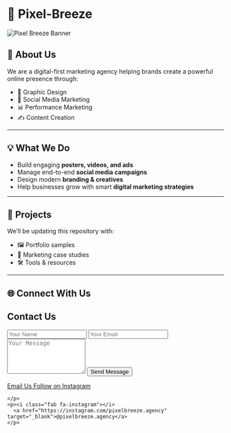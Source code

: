 # 🎨 Pixel-Breeze  
![Pixel Breeze Banner](banner.png)


## 🚀 About Us  
We are a digital-first marketing agency helping brands create a powerful online presence through:  
- 🎨 Graphic Design  
- 📱 Social Media Marketing  
- 📊 Performance Marketing  
- ✍️ Content Creation  

---

## 💡 What We Do  
- Build engaging **posters, videos, and ads**  
- Manage end-to-end **social media campaigns**  
- Design modern **branding & creatives**  
- Help businesses grow with smart **digital marketing strategies**  

---

## 📂 Projects  
We’ll be updating this repository with:  
- 🖼️ Portfolio samples  
- 📑 Marketing case studies  
- 🛠️ Tools & resources  

---

## 🌐 Connect With Us  
<!-- Contact Section -->
<section id="contact">
  <h2>Contact Us</h2>
  <form>
    <input type="text" placeholder="Your Name" required>
    <input type="email" placeholder="Your Email" required>
    <textarea rows="5" placeholder="Your Message" required></textarea>
    <button type="submit">Send Message</button>
  </form>

  <div class="contact-info">
    <a href="mailto:pixelbreezeagency@gmail.com" class="contact-btn">
      <i class="fas fa-envelope"></i> Email Us
    </a>
    <a href="https://instagram.com/pixelbreeze.agency" target="_blank" class="contact-btn insta">
      <i class="fab fa-instagram"></i> Follow on Instagram
    </a>
  </div>
</section>

    </p>
    <p><i class="fab fa-instagram"></i> 
      <a href="https://instagram.com/pixelbreeze.agency" target="_blank">@pixelbreeze.agency</a>
    </p>
  </div>
</section>
